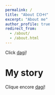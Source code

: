 ```yaml
---
permalink: /
title: "About ⵎⵙⵜⵏ"
excerpt: "About me"
author_profile: true
redirect_from:
  - /about/
  - /about.html
---
```


Click [dagi](http://stuartgeiger.com)!

My story
======
Clique encore [dagi](https://academicpages.github.io/talkmap.html)!
